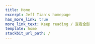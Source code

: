 ```yaml
---
title: Home
excerpt: Jeff Tian's homepage
has_more_link: true
more_link_text: Keep reading / 查看全部
template: home
stackbit_url_path: /
---
```

